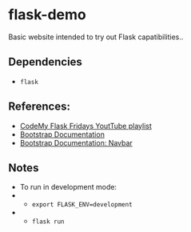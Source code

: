 # flask-demo
Basic website intended to try out Flask capatibilities..

## Dependencies
- `flask`

## References:
- [CodeMy Flask Fridays YoutTube playlist](https://www.youtube.com/watch?v=0Qxtt4veJIc&list=PLCC34OHNcOtolz2Vd9ZSeSXWc8Bq23yEz&index=2)
- [Bootstrap Documentation](https://getbootstrap.com/docs/5.2/getting-started/introduction/)
- [Bootstrap Documentation: Navbar](https://getbootstrap.com/docs/5.2/components/navbar/#how-it-works)

## Notes
- To run in development mode:
- - `export FLASK_ENV=development`
- - `flask run`